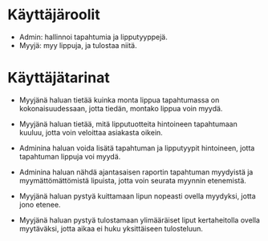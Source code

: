 # Käyttäjäroolit
 
 * Admin: hallinnoi tapahtumia ja lipputyyppejä. 
 * Myyjä: myy lippuja, ja tulostaa niitä.

# Käyttäjätarinat

* Myyjänä haluan tietää kuinka monta lippua tapahtumassa on kokonaisuudessaan,
jotta tiedän, montako lippua voin myydä. 

* Myyjänä haluan tietää, mitä lipputuotteita hintoineen tapahtumaan kuuluu, 
jotta voin veloittaa asiakasta oikein. 

* Adminina haluan voida lisätä tapahtuman ja lipputyypit hintoineen, jotta tapahtuman
lippuja voi myydä.

* Adminina haluan nähdä ajantasaisen raportin tapahtuman myydyistä ja 
myymättömättömistä lipuista, jotta voin seurata myynnin etenemistä. 

* Myyjänä haluan pystyä kuittamaan lipun nopeasti ovella myydyksi, jotta jono 
etenee. 

* Myyjänä haluan pystyä tulostamaan ylimääräiset liput kertaheitolla ovella 
myytäväksi, jotta aikaa ei huku yksittäiseen tulosteluun. 



 